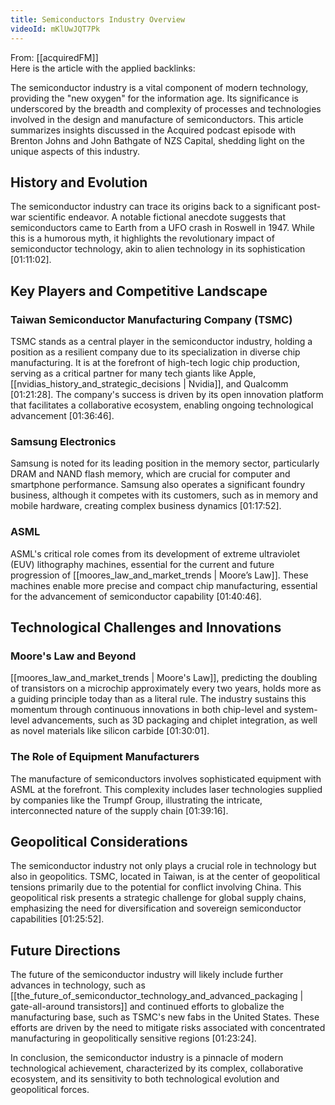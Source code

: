 ```yaml
---
title: Semiconductors Industry Overview
videoId: mKlUwJQT7Pk
---
```


From: [[acquiredFM]] <br/> 
Here is the article with the applied backlinks:

The semiconductor industry is a vital component of modern technology, providing the "new oxygen" for the information age. Its significance is underscored by the breadth and complexity of processes and technologies involved in the design and manufacture of semiconductors. This article summarizes insights discussed in the Acquired podcast episode with Brenton Johns and John Bathgate of NZS Capital, shedding light on the unique aspects of this industry.

## History and Evolution

The semiconductor industry can trace its origins back to a significant post-war scientific endeavor. A notable fictional anecdote suggests that semiconductors came to Earth from a UFO crash in Roswell in 1947. While this is a humorous myth, it highlights the revolutionary impact of semiconductor technology, akin to alien technology in its sophistication <a class="yt-timestamp" data-t="01:11:02">[01:11:02]</a>.

## Key Players and Competitive Landscape

### Taiwan Semiconductor Manufacturing Company (TSMC)

TSMC stands as a central player in the semiconductor industry, holding a position as a resilient company due to its specialization in diverse chip manufacturing. It is at the forefront of high-tech logic chip production, serving as a critical partner for many tech giants like Apple, [[nvidias_history_and_strategic_decisions | Nvidia]], and Qualcomm <a class="yt-timestamp" data-t="01:21:28">[01:21:28]</a>. The company's success is driven by its open innovation platform that facilitates a collaborative ecosystem, enabling ongoing technological advancement <a class="yt-timestamp" data-t="01:36:46">[01:36:46]</a>.

### Samsung Electronics

Samsung is noted for its leading position in the memory sector, particularly DRAM and NAND flash memory, which are crucial for computer and smartphone performance. Samsung also operates a significant foundry business, although it competes with its customers, such as in memory and mobile hardware, creating complex business dynamics <a class="yt-timestamp" data-t="01:17:52">[01:17:52]</a>.

### ASML

ASML's critical role comes from its development of extreme ultraviolet (EUV) lithography machines, essential for the current and future progression of [[moores_law_and_market_trends | Moore’s Law]]. These machines enable more precise and compact chip manufacturing, essential for the advancement of semiconductor capability <a class="yt-timestamp" data-t="01:40:46">[01:40:46]</a>.

## Technological Challenges and Innovations

### Moore's Law and Beyond

[[moores_law_and_market_trends | Moore's Law]], predicting the doubling of transistors on a microchip approximately every two years, holds more as a guiding principle today than as a literal rule. The industry sustains this momentum through continuous innovations in both chip-level and system-level advancements, such as 3D packaging and chiplet integration, as well as novel materials like silicon carbide <a class="yt-timestamp" data-t="01:30:01">[01:30:01]</a>.

### The Role of Equipment Manufacturers

The manufacture of semiconductors involves sophisticated equipment with ASML at the forefront. This complexity includes laser technologies supplied by companies like the Trumpf Group, illustrating the intricate, interconnected nature of the supply chain <a class="yt-timestamp" data-t="01:39:16">[01:39:16]</a>.

## Geopolitical Considerations

The semiconductor industry not only plays a crucial role in technology but also in geopolitics. TSMC, located in Taiwan, is at the center of geopolitical tensions primarily due to the potential for conflict involving China. This geopolitical risk presents a strategic challenge for global supply chains, emphasizing the need for diversification and sovereign semiconductor capabilities <a class="yt-timestamp" data-t="01:25:52">[01:25:52]</a>.

## Future Directions

The future of the semiconductor industry will likely include further advances in technology, such as [[the_future_of_semiconductor_technology_and_advanced_packaging | gate-all-around transistors]] and continued efforts to globalize the manufacturing base, such as TSMC's new fabs in the United States. These efforts are driven by the need to mitigate risks associated with concentrated manufacturing in geopolitically sensitive regions <a class="yt-timestamp" data-t="01:23:24">[01:23:24]</a>.

In conclusion, the semiconductor industry is a pinnacle of modern technological achievement, characterized by its complex, collaborative ecosystem, and its sensitivity to both technological evolution and geopolitical forces.